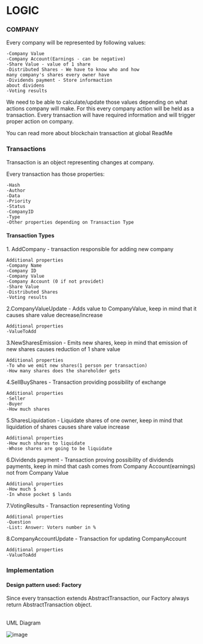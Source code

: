 # LOGIC

<h3> COMPANY </h3>
Every company will be represented by following values:

    -Company Value
    -Company Account(Earnings - can be negative)
    -Share Value - value of 1 share
    -Distributed Shares - We have to know who and how
    many company's shares every owner have
    -Dividends payment - Store informaction
    about dividens
    -Voting results

We need to be able to calculate/update those values depending on what actions company will make. For this every company
action will be held as a transaction. Every transaction will have required information and will trigger proper action on
company.

You can read more about blockchain transaction at global ReadMe

<h3> Transactions </h3>
Transaction is an object representing changes at company.

Every transaction has those properties:

    -Hash
    -Author
    -Data
    -Priority
    -Status
    -CompanyID
    -Type
    -Other properties depending on Transaction Type

<h4> Transaction Types </h4>
1. AddCompany - transaction responsible for adding new company

    Additional properties
    -Company Name
    -Company ID
    -Company Value
    -Company Account (0 if not providet)
    -Share Value
    -Distributed Shares
    -Voting results

2.CompanyValueUpdate - Adds value to CompanyValue, keep in mind that it causes share value decrease/increase

    Additional properties
    -ValueToAdd

3.NewSharesEmission - Emits new shares, keep in mind that emission of new shares causes reduction of 1 share value

    Additional properties
    -To who we emit new shares(1 person per transaction)
    -How many shares does the shareholder gets

4.SellBuyShares - Transaction providing possibility of exchange

    Additional properties
    -Seller
    -Buyer
    -How much shares

5.SharesLiquidation - Liquidate shares of one owner, keep in mind that liquidation of shares causes share value increase

    Additional properties
    -How much shares to liquidate
    -Whose shares are going to be liquidate

6.Dividends payment - Transaction proving possibility of dividends payments, keep in mind that cash comes from Company
Account(earnings) not from Company Value

    Additional properties
    -How much $
    -In whose pocket $ lands

7.VotingResults - Transaction representing Voting

    Additional properties
    -Question
    -List: Answer: Voters number in %

8.CompanyAccountUpdate - Transaction for updating CompanyAccount

    Additional properties
    -ValueToAdd

<h3> Implementation </h3>
<h4>Design pattern used: <b>Factory</b></h4>  
Since every transaction extends AbstractTransaction, our Factory always return AbstractTransaction object. 
<br><br>

UML Diagram

![image](https://user-images.githubusercontent.com/72470330/144077593-6e342cfc-b60d-4b1a-991e-b0b8af81177f.png)




